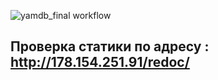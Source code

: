 ![yamdb_final workflow](https://github.com/osergeevi4/yamdb_final/workflows/yamdb_final%20workflow/badge.svg)
## Проверка статики по адресу : http://178.154.251.91/redoc/
